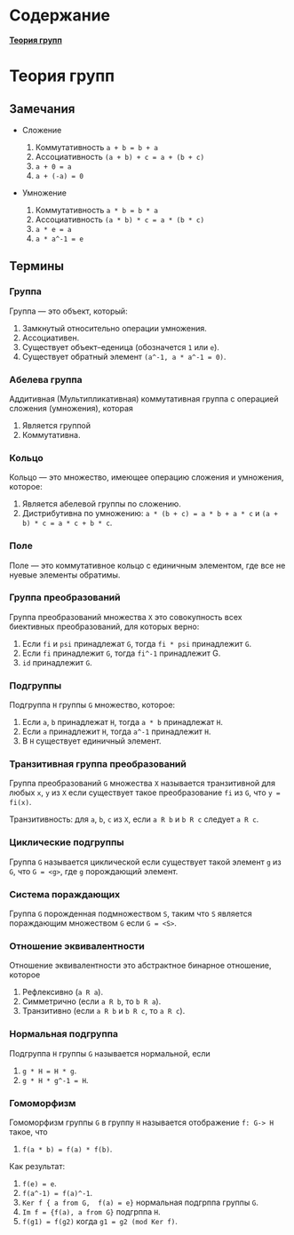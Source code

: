 # Содержание

**[Теория групп](#Теория-групп)**


# Теория групп

## Замечания

- Сложение

  1. Коммутативность `a + b = b + a`
  2. Ассоциативность `(a + b) + c = a + (b + c)`
  3. `a + 0 = a`
  4. `a + (-a) = 0`

- Умножение

  1. Коммутативность `a * b = b * a`
  2. Ассоциативность `(a * b) * c = a * (b * c)`
  3. `a * e = a`
  4. `a * a^-1 = e `

## Термины

### Группа

Группа — это объект, который:

1. Замкнутый относительно операции умножения.
2. Ассоциативен.
3. Существует объект–еденица (обозначется `1` или `e`).
4. Существует обратный элемент `(a^-1, a * a^-1 = 0)`.

### Абелева группа

Аддитивная (Мультипликативная) коммутативная группа с операцией сложения (умножения), которая

1. Является группой
1. Коммутативна.
 
### Кольцо

Кольцо — это множество, имеющее операцию сложения и умножения, которое:

1. Является абелевой группы по сложению.
2. Дистрибутивна по умножению: `a * (b + c) = a * b + a * c` и `(a + b) * c = a * c + b * c`.

### Поле

Поле — это коммутативное кольцо с единичным элементом, где все не нуевые элементы обратимы.

### Группа преобразований

Группа преобразований множества `X` это совокупность всех биективных преобразований, для которых верно:

1. Если `fi` и `psi` принадлежат `G`, тогда `fi * psi` принадлежит `G`.
2. Если `fi` принадлежит `G`, тогда `fi^-1` принадлежит G.
3. `id` принадлежит `G`.

### Подгруппы

Подгруппа `H` группы `G` множество, которое:

1. Если `a`, `b` принадлежат `H`, тогда `a * b` принадлежат `H`.
2. Если `a` принадлежит `H`, тогда `a^-1` принадлежит `H`.
3. В `H` существует единичный элемент.

### Транзитивная группа преобразований

Группа преобразований `G` множества `X` называется транзитивной для любых `x`, `y` из `X` если существует такое преобразование `fi` из `G`, что `y = fi(x)`.

Транзитивность: для `a`, `b`, `c` из `X`, если `a R b` и `b R c` следует `a R c`.

### Циклические подгруппы

Группа `G` называется циклической если существует такой элемент `g` из `G`, что `G = <g>`, где `g` порождающий элемент. 

### Система пораждающих

Группа `G` порожденная подмножеством `S`, таким что `S` является пораждающим множеством `G` если `G = <S>`.

### Отношение эквивалентности

Отношение эквивалентности это абстрактное бинарное отношение, которое

1. Рефлексивно (`a R a`).
2. Симметрично (если `a R b`, то `b R a`).
3. Транзитивно (если `a R b` и `b R c`, то `a R c`).

### Нормальная подгруппа

Подгруппа `H` группы `G` называется нормальной, если

1. `g * H = H * g`.
2. `g * H * g^-1 = H`.

### Гомоморфизм

Гомоморфизм группы `G` в группу `H` называется отображение `f: G-> H` такое, что

1. `f(a * b) = f(a) * f(b)`.

Как результат:

1. `f(e) = e`.
2. `f(a^-1) = f(a)^-1`.
3. `Ker f { a from G,  f(a) = e}` нормальная подгрппа группы `G`.
4. `Im f = {f(a), a from G}` подгрппа `H`.
5. `f(g1) = f(g2)` когда `g1 = g2 (mod Ker f)`.